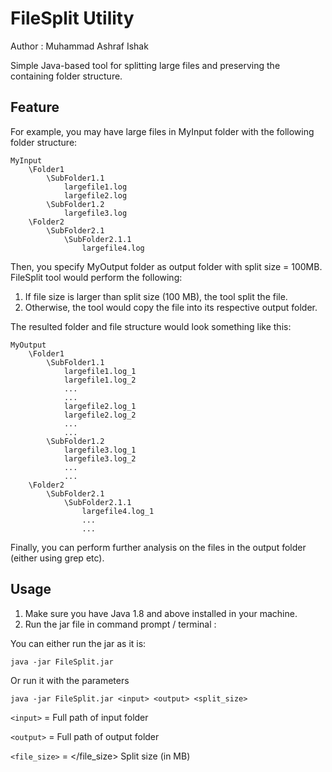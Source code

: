 # FileSplit Utility

Author : Muhammad Ashraf Ishak

Simple Java-based tool for splitting large files and preserving the containing folder structure. 


## Feature

For example, you may have large files in MyInput folder with the following folder structure:

``` 
MyInput
    \Folder1
        \SubFolder1.1
            largefile1.log
            largefile2.log
        \SubFolder1.2
            largefile3.log
    \Folder2
        \SubFolder2.1
            \SubFolder2.1.1
                largefile4.log
```  
 
Then, you specify MyOutput folder as output folder with split size = 100MB. FileSplit tool would perform the following:
1. If file size is larger than split size (100 MB), the tool split the file.
2. Otherwise, the tool would copy the file into its respective output folder.

The resulted folder and file structure would look something like this:

``` 
MyOutput
    \Folder1
        \SubFolder1.1
            largefile1.log_1
            largefile1.log_2
            ...
            ...
            largefile2.log_1
            largefile2.log_2
            ...
            ...
        \SubFolder1.2
            largefile3.log_1
            largefile3.log_2
            ...
            ...
    \Folder2
        \SubFolder2.1
            \SubFolder2.1.1
                largefile4.log_1
                ...
                ...

```

Finally, you can perform further analysis on the files in the output folder (either using grep etc).

## Usage 

1. Make sure you have Java 1.8 and above installed in your machine. 
2. Run the jar file in command prompt / terminal :

You can either run the jar as it is:

``` 
java -jar FileSplit.jar
```

Or run it with the parameters

``` 
java -jar FileSplit.jar <input> <output> <split_size>
```

```<input>``` =  Full path of input folder

```<output>``` = Full path of output folder 

```<file_size>``` = </file_size> Split size (in MB)

